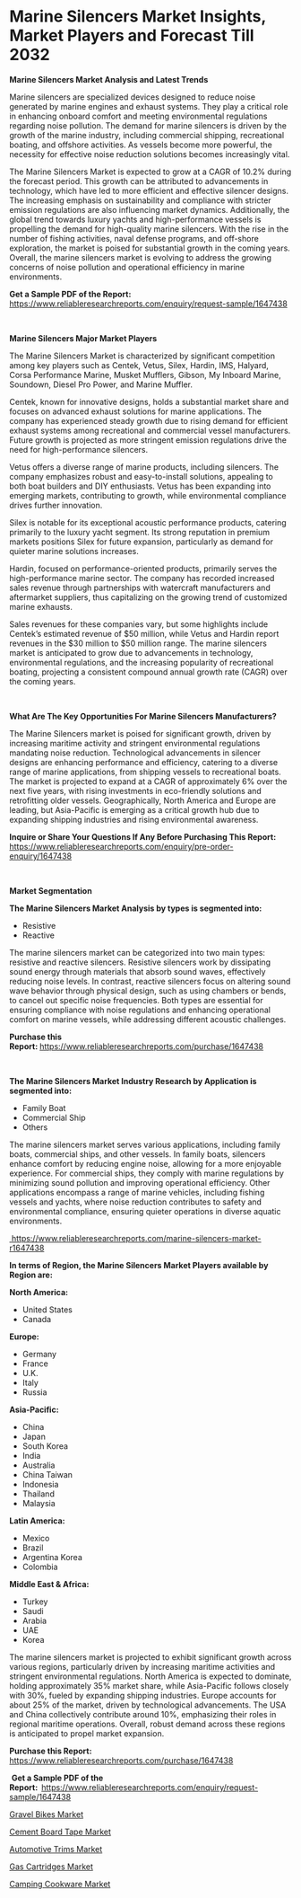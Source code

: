 <p><h1>Marine Silencers Market Insights, Market Players and Forecast Till 2032</h1></p><p><strong>Marine Silencers Market Analysis and Latest Trends</strong></p>
<p><p>Marine silencers are specialized devices designed to reduce noise generated by marine engines and exhaust systems. They play a critical role in enhancing onboard comfort and meeting environmental regulations regarding noise pollution. The demand for marine silencers is driven by the growth of the marine industry, including commercial shipping, recreational boating, and offshore activities. As vessels become more powerful, the necessity for effective noise reduction solutions becomes increasingly vital.</p><p>The Marine Silencers Market is expected to grow at a CAGR of 10.2% during the forecast period. This growth can be attributed to advancements in technology, which have led to more efficient and effective silencer designs. The increasing emphasis on sustainability and compliance with stricter emission regulations are also influencing market dynamics. Additionally, the global trend towards luxury yachts and high-performance vessels is propelling the demand for high-quality marine silencers. With the rise in the number of fishing activities, naval defense programs, and off-shore exploration, the market is poised for substantial growth in the coming years. Overall, the marine silencers market is evolving to address the growing concerns of noise pollution and operational efficiency in marine environments.</p></p>
<p><strong>Get a Sample PDF of the Report:&nbsp;</strong> <a href="https://www.reliableresearchreports.com/enquiry/request-sample/1647438?utm_campaign=16&utm_medium=2&utm_source=Github&utm_content=ia&utm_term=08022025&utm_id=marine-silencers">https://www.reliableresearchreports.com/enquiry/request-sample/1647438</a></p>
<p>&nbsp;</p>
<p><strong>Marine Silencers Major Market Players</strong></p>
<p><p>The Marine Silencers Market is characterized by significant competition among key players such as Centek, Vetus, Silex, Hardin, IMS, Halyard, Corsa Performance Marine, Musket Mufflers, Gibson, My Inboard Marine, Soundown, Diesel Pro Power, and Marine Muffler.</p><p>Centek, known for innovative designs, holds a substantial market share and focuses on advanced exhaust solutions for marine applications. The company has experienced steady growth due to rising demand for efficient exhaust systems among recreational and commercial vessel manufacturers. Future growth is projected as more stringent emission regulations drive the need for high-performance silencers.</p><p>Vetus offers a diverse range of marine products, including silencers. The company emphasizes robust and easy-to-install solutions, appealing to both boat builders and DIY enthusiasts. Vetus has been expanding into emerging markets, contributing to growth, while environmental compliance drives further innovation.</p><p>Silex is notable for its exceptional acoustic performance products, catering primarily to the luxury yacht segment. Its strong reputation in premium markets positions Silex for future expansion, particularly as demand for quieter marine solutions increases.</p><p>Hardin, focused on performance-oriented products, primarily serves the high-performance marine sector. The company has recorded increased sales revenue through partnerships with watercraft manufacturers and aftermarket suppliers, thus capitalizing on the growing trend of customized marine exhausts.</p><p>Sales revenues for these companies vary, but some highlights include Centek’s estimated revenue of $50 million, while Vetus and Hardin report revenues in the $30 million to $50 million range. The marine silencers market is anticipated to grow due to advancements in technology, environmental regulations, and the increasing popularity of recreational boating, projecting a consistent compound annual growth rate (CAGR) over the coming years.</p></p>
<p>&nbsp;</p>
<p><strong>What Are The Key Opportunities For Marine Silencers Manufacturers?</strong></p>
<p><p>The Marine Silencers market is poised for significant growth, driven by increasing maritime activity and stringent environmental regulations mandating noise reduction. Technological advancements in silencer designs are enhancing performance and efficiency, catering to a diverse range of marine applications, from shipping vessels to recreational boats. The market is projected to expand at a CAGR of approximately 6% over the next five years, with rising investments in eco-friendly solutions and retrofitting older vessels. Geographically, North America and Europe are leading, but Asia-Pacific is emerging as a critical growth hub due to expanding shipping industries and rising environmental awareness.</p></p>
<p><strong>Inquire or Share Your Questions If Any Before Purchasing This Report:</strong> <a href="https://www.reliableresearchreports.com/enquiry/pre-order-enquiry/1647438?utm_campaign=16&utm_medium=2&utm_source=Github&utm_content=ia&utm_term=08022025&utm_id=marine-silencers">https://www.reliableresearchreports.com/enquiry/pre-order-enquiry/1647438</a></p>
<p>&nbsp;</p>
<p><strong>Market Segmentation</strong></p>
<p><strong>The Marine Silencers Market Analysis by types is segmented into:</strong></p>
<p><ul><li>Resistive</li><li>Reactive</li></ul></p>
<p><p>The marine silencers market can be categorized into two main types: resistive and reactive silencers. Resistive silencers work by dissipating sound energy through materials that absorb sound waves, effectively reducing noise levels. In contrast, reactive silencers focus on altering sound wave behavior through physical design, such as using chambers or bends, to cancel out specific noise frequencies. Both types are essential for ensuring compliance with noise regulations and enhancing operational comfort on marine vessels, while addressing different acoustic challenges.</p></p>
<p><strong>Purchase this Report:&nbsp;</strong><a href="https://www.reliableresearchreports.com/purchase/1647438?utm_campaign=16&utm_medium=2&utm_source=Github&utm_content=ia&utm_term=08022025&utm_id=marine-silencers">https://www.reliableresearchreports.com/purchase/1647438</a></p>
<p>&nbsp;</p>
<p><strong>The Marine Silencers Market Industry Research by Application is segmented into:</strong></p>
<p><ul><li>Family Boat</li><li>Commercial Ship</li><li>Others</li></ul></p>
<p><p>The marine silencers market serves various applications, including family boats, commercial ships, and other vessels. In family boats, silencers enhance comfort by reducing engine noise, allowing for a more enjoyable experience. For commercial ships, they comply with marine regulations by minimizing sound pollution and improving operational efficiency. Other applications encompass a range of marine vehicles, including fishing vessels and yachts, where noise reduction contributes to safety and environmental compliance, ensuring quieter operations in diverse aquatic environments.</p></p>
<p><a href="https://www.reliableresearchreports.com/marine-silencers-market-r1647438?utm_campaign=16&utm_medium=2&utm_source=Github&utm_content=ia&utm_term=08022025&utm_id=marine-silencers">&nbsp;https://www.reliableresearchreports.com/marine-silencers-market-r1647438</a></p>
<p><strong>In terms of Region, the Marine Silencers Market Players available by Region are:</strong></p>
<p>
    <p> <strong> North America: </strong>
        <ul>
            <li>United States</li>
            <li>Canada</li>
        </ul>
        </p> 
    <p> <strong> Europe: </strong>
        <ul>
            <li>Germany</li>
            <li>France</li>
            <li>U.K.</li>
            <li>Italy</li>
            <li>Russia</li>
        </ul>
        </p> 
    <p> <strong> Asia-Pacific: </strong>
        <ul>
            <li>China</li>
            <li>Japan</li>
            <li>South Korea</li>
            <li>India</li>
            <li>Australia</li>
            <li>China Taiwan</li>
            <li>Indonesia</li>
            <li>Thailand</li>
            <li>Malaysia</li>
        </ul>
        </p> 
    <p> <strong> Latin America: </strong>
        <ul>
            <li>Mexico</li>
            <li>Brazil</li>
            <li>Argentina Korea</li>
            <li>Colombia</li>
        </ul>
        </p> 
    <p> <strong> Middle East & Africa: </strong>
        <ul>
            <li>Turkey</li>
            <li>Saudi</li>
            <li>Arabia</li>
            <li>UAE</li>
            <li>Korea</li>
        </ul>
    </p>
    </p>
<p><p>The marine silencers market is projected to exhibit significant growth across various regions, particularly driven by increasing maritime activities and stringent environmental regulations. North America is expected to dominate, holding approximately 35% market share, while Asia-Pacific follows closely with 30%, fueled by expanding shipping industries. Europe accounts for about 25% of the market, driven by technological advancements. The USA and China collectively contribute around 10%, emphasizing their roles in regional maritime operations. Overall, robust demand across these regions is anticipated to propel market expansion.</p></p>
<p><strong>Purchase this Report: </strong><a href="https://www.reliableresearchreports.com/purchase/1647438?utm_campaign=16&utm_medium=2&utm_source=Github&utm_content=ia&utm_term=08022025&utm_id=marine-silencers">https://www.reliableresearchreports.com/purchase/1647438</a></p>
<p>&nbsp;<strong>Get a Sample PDF of the Report:&nbsp;&nbsp;</strong><a href="https://www.reliableresearchreports.com/enquiry/request-sample/1647438?utm_campaign=16&utm_medium=2&utm_source=Github&utm_content=ia&utm_term=08022025&utm_id=marine-silencers">https://www.reliableresearchreports.com/enquiry/request-sample/1647438</a></p>
<p><strong></strong></p>
<p><p><a href="https://github.com/rashkaeduzor/Market-Research-Report-List-1/blob/main/gravel-bikes-market.md?utm_campaign=16&utm_medium=2&utm_source=Github&utm_content=ia&utm_term=08022025&utm_id=marine-silencers">Gravel Bikes Market</a></p><p><a href="https://github.com/djibenesha/Market-Research-Report-List-1/blob/main/cement-board-tape-market.md?utm_campaign=16&utm_medium=2&utm_source=Github&utm_content=ia&utm_term=08022025&utm_id=marine-silencers">Cement Board Tape Market</a></p><p><a href="https://github.com/nibbsmantji/Market-Research-Report-List-1/blob/main/automotive-trims-market.md?utm_campaign=16&utm_medium=2&utm_source=Github&utm_content=ia&utm_term=08022025&utm_id=marine-silencers">Automotive Trims Market</a></p><p><a href="https://github.com/abedlagagica4/Market-Research-Report-List-1/blob/main/gas-cartridges-market.md?utm_campaign=16&utm_medium=2&utm_source=Github&utm_content=ia&utm_term=08022025&utm_id=marine-silencers">Gas Cartridges Market</a></p><p><a href="https://github.com/birbamanan03/Market-Research-Report-List-1/blob/main/camping-cookware-market.md?utm_campaign=16&utm_medium=2&utm_source=Github&utm_content=ia&utm_term=08022025&utm_id=marine-silencers">Camping Cookware Market</a></p></p>